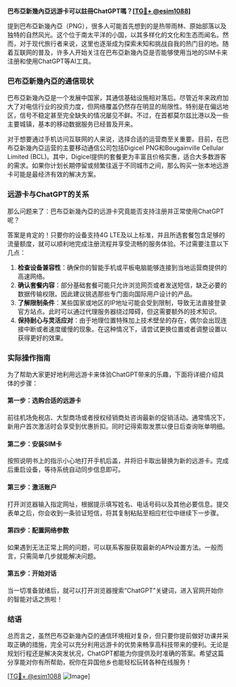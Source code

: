 **巴布亞新幾內亞远游卡可以註冊ChatGPT嗎？[[TG💪+ @esim1088](https://t.me/s/esim1088)]**

提到巴布亞新幾內亞（PNG），很多人可能首先想到的是热带雨林、原始部落以及独特的自然风光。这个位于南太平洋的小国，以其多样化的文化和生态而闻名。然而，对于现代旅行者来说，这里也逐渐成为探索未知和挑战自我的热门目的地。随着互联网的普及，许多人开始关注在巴布亞新幾內亞是否能够使用当地的SIM卡来注册和使用ChatGPT等AI工具。

### 巴布亞新幾內亞的通信现状

巴布亞新幾內亞是一个发展中国家，其通信基础设施相对落后。尽管近年来政府加大了对电信行业的投资力度，但网络覆盖仍然存在明显的局限性。特别是在偏远地区，信号不稳定甚至完全缺失的情况屡见不鲜。不过，在首都莫尔兹比港以及一些主要城镇，基本的移动数据服务已经普及开来。

对于想要通过手机访问互联网的人来说，选择合适的运营商至关重要。目前，在巴布亞新幾內亞运营的主要移动通信公司包括Digicel PNG和Bougainville Cellular Limited (BCL)。其中，Digicel提供的套餐更为丰富且价格实惠，适合大多数游客的需求。如果你计划长期停留或频繁往返于不同城市之间，那么购买一张本地远游卡可能是最经济有效的解决方案。

### 远游卡与ChatGPT的关系

那么问题来了：巴布亞新幾內亞的远游卡究竟能否支持注册并正常使用ChatGPT呢？

答案是肯定的！只要你的设备支持4G LTE及以上标准，并且所选套餐包含足够的流量额度，就可以顺利地完成注册流程并享受流畅的服务体验。不过需要注意以下几点：

1. **检查设备兼容性**：确保你的智能手机或平板电脑能够连接到当地运营商提供的高速网络。
2. **确认套餐内容**：部分基础套餐可能只允许浏览网页或者发送短信，缺乏必要的数据传输权限。因此建议挑选那些专门面向国际用户设计的产品。
3. **了解限制条件**：某些国家或地区的IP地址可能会受到限制，导致无法直接登录官方站点。此时可以通过代理服务器绕过障碍，但这需要额外的技术知识。
4. **保持耐心与灵活应对**：由于地理位置特殊加上技术壁垒的存在，偶尔会出现连接中断或者速度缓慢的现象。在这种情况下，请尝试更换位置或者调整设置以获得更好的效果。

### 实际操作指南

为了帮助大家更好地利用远游卡来体验ChatGPT带来的乐趣，下面将详细介绍具体的步骤：

#### 第一步：选购合适的远游卡
前往机场免税店、大型商场或者授权经销商处咨询最新的促销活动。通常情况下，新用户首次激活时会享受到优惠折扣。同时记得索取发票以便日后查询账单明细。

#### 第二步：安装SIM卡
按照说明书上的指示小心地打开手机后盖，并将旧卡取出替换为新的远游卡。完成后重启设备，等待系统自动同步信息即可。

#### 第三步：激活账户
打开浏览器输入指定网址，根据提示填写姓名、电话号码以及其他必要信息。提交表单之后，你会收到一条验证短信，将其复制粘贴至相应栏位中继续下一步骤。

#### 第四步：配置网络参数
如果遇到无法正常上网的问题，可以联系客服获取最新的APN设置方法。一般而言，只需简单几步就能解决问题。

#### 第五步：开始对话
当一切准备就绪后，就可以打开浏览器搜索“ChatGPT”关键词，进入官网开始你的智能对话之旅啦！

### 结语

总而言之，虽然巴布亞新幾內亞的通信环境相对复杂，但只要你提前做好功课并采取正确的措施，完全可以充分利用远游卡的优势来畅享高科技带来的便利。无论是规划行程还是解决突发状况，ChatGPT都能为你提供及时准确的答案。希望这篇分享能对你有所帮助，祝你在异国他乡也能轻松玩转各种在线服务！

[[TG💪+ @esim1088](https://t.me/s/esim1088) ![Image](https://i.postimg.cc/4NQfJmqS/Snipaste-2025-05-13-00-14-12.png)]